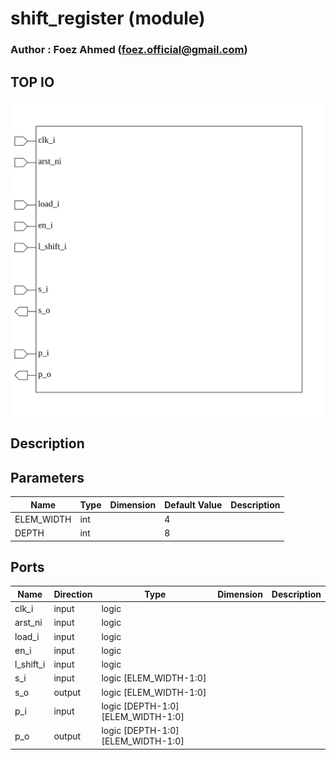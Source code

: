 # shift_register (module)

### Author : Foez Ahmed (foez.official@gmail.com)

## TOP IO
<img src="./shift_register_top.svg">

## Description


## Parameters
|Name|Type|Dimension|Default Value|Description|
|-|-|-|-|-|
|ELEM_WIDTH|int||4||
|DEPTH|int||8||

## Ports
|Name|Direction|Type|Dimension|Description|
|-|-|-|-|-|
|clk_i|input|logic|||
|arst_ni|input|logic|||
|load_i|input|logic|||
|en_i|input|logic|||
|l_shift_i|input|logic|||
|s_i|input|logic [ELEM_WIDTH-1:0]|||
|s_o|output|logic [ELEM_WIDTH-1:0]|||
|p_i|input|logic [DEPTH-1:0][ELEM_WIDTH-1:0]|||
|p_o|output|logic [DEPTH-1:0][ELEM_WIDTH-1:0]|||
